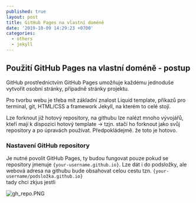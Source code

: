 ```yaml
---
published: true
layout: post
title: GitHub Pages na vlastní doméně
date: '2019-10-09 14:29:23 +0700'
categories:
  - others
  - jekyll
---
```

## Použití GitHub Pages na vlastní doméně - postup
			
GitHub prostřednictvím GitHub Pages umožňuje každému jednoduše vytvořit osobní stránky, případně stránky projektu. 

Pro tvorbu webu je třeba mít základní znalost Liquid template, příkazů pro terminal, git, HTML/CSS a framework Jekyll, na kterém to celé stojí.

Lze forknout již hotový repository, na githubu lze nalézt mnoho vývojářů, kteří mají k dispozici hotový template -> tzjn. stačí ho forknout jako svůj repository a po úpravách používat. Předpokládejmě. že toto je hotovo.

### Nastavení GitHub repository
			
Je nutné povolit GitHub Pages, ty budou fungovat pouze pokud se repository jmenuje  `{your-username.github.io}`. Lze dát i do podsložky, ale webová adresa na githubu bude obsahovat celou cestu tzn. `{your-username/podsložka.github.io}`   
tady chci zkjus
jestli

![gh_repo.PNG](https://raw.githubusercontent.com/zdenolab/zdenolab.github.io/master/static/img/_posts/gh_repo.PNG "repository")
